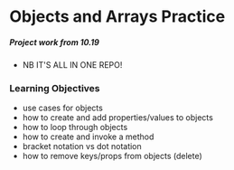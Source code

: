 Objects and Arrays Practice
=========
##### Project work from 10.19
* NB IT'S ALL IN ONE REPO!

### Learning Objectives
  - use cases for objects
  - how to create and add properties/values to objects
  - how to loop through objects
  - how to create and invoke a method
  - bracket notation vs dot notation
  - how to remove keys/props from objects (delete)
